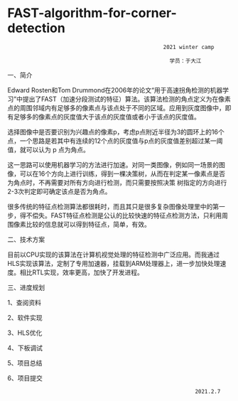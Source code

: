 # FAST-algorithm-for-corner-detection
                                                     2021 winter camp

                                                       学员：于大江


一、简介

Edward Rosten和Tom Drummond在2006年的论文“用于高速拐角检测的机器学习”中提出了FAST（加速分段测试的特征）算法。该算法检测的角点定义为在像素点的周围邻域内有足够多的像素点与该点处于不同的区域。应用到灰度图像中，即有足够多的像素点的灰度值大于该点的灰度值或者小于该点的灰度值。 

选择图像中是否要识别为兴趣点的像素p，考虑p点附近半径为3的圆环上的16个点，一个思路是若其中有连续的12个点的灰度值与p点的灰度值差别超过某一阈值，就可以认为 p 点为角点。 

这一思路可以使用机器学习的方法进行加速。对同一类图像，例如同一场景的图像，可以在16个方向上进行训练，得到一棵决策树，从而在判定某一像素点是否为角点时，不再需要对所有方向进行检测，而只需要按照决策
树指定的方向进行2-3次判定即可确定该点是否为角点。

很多传统的特征点检测算法都很耗时，而且其只是很多复杂图像处理里中的第一步，得不偿失。FAST特征点检测是公认的比较快速的特征点检测方法，只利用周围像素比较的信息就可以得到特征点，简单，有效。 

二、技术方案

目前以CPU实现的该算法在计算机视觉处理的特征检测中广泛应用。而我通过HLS实现该算法，定制了专用加速器，挂载到ARM处理器上，进一步加快处理速度。相比RTL实现，效率更高，加快了开发进程。

三、进度规划

1、查阅资料

2、软件实现

3、HLS优化

4、下板调试

5、项目总结

6、项目提交

                                                               2021.2.7








